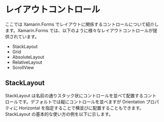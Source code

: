 # レイアウトコントロール

ここでは Xamarin.Forms でレイアウトに関係するコントロールについて紹介します。Xamarin.Forms では、以下のように様々なレイアウトコントロールが提供されています。

- StackLayout
- Grid
- AbsoluteLayout
- RelativeLayout
- ScrollView

## StackLayout

StackLayout は名前の通りスタック状にコントロールを並べて配置するコントロールです。デフォルトでは縦にコントロールを並べますが Orientation プロパティに Horizontal を指定することで横並びに配置することもできます。StackLayout の基本的な使い方の例を以下に示します。


